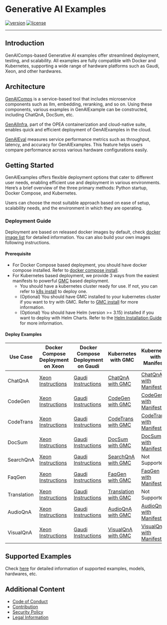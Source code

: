 # Generative AI Examples

[![version](https://img.shields.io/badge/release-0.9-green)](https://github.com/opea-project/GenAIExamples/releases)
[![license](https://img.shields.io/badge/license-Apache%202-blue)](https://github.com/intel/neural-compressor/blob/master/LICENSE)

---

## Introduction

GenAIComps-based Generative AI examples offer streamlined deployment, testing, and scalability. All examples are fully compatible with Docker and Kubernetes, supporting a wide range of hardware platforms such as Gaudi, Xeon, and other hardwares.

## Architecture

[GenAIComps](https://github.com/opea-project/GenAIComps) is a service-based tool that includes microservice components such as llm, embedding, reranking, and so on. Using these components, various examples in GenAIExample can be constructed, including ChatQnA, DocSum, etc.

[GenAIInfra](https://github.com/opea-project/GenAIInfra), part of the OPEA containerization and cloud-native suite, enables quick and efficient deployment of GenAIExamples in the cloud.

[GenAIEval](https://github.com/opea-project/GenAIEval) measures service performance metrics such as throughput, latency, and accuracy for GenAIExamples. This feature helps users compare performance across various hardware configurations easily.

## Getting Started

GenAIExamples offers flexible deployment options that cater to different user needs, enabling efficient use and deployment in various environments. Here’s a brief overview of the three primary methods: Python startup, Docker Compose, and Kubernetes.

Users can choose the most suitable approach based on ease of setup, scalability needs, and the environment in which they are operating.

### Deployment Guide

Deployment are based on released docker images by default, check [docker image list](./docker_images_list.md) for detailed information. You can also build your own images following instructions.

#### Prerequisite

- For Docker Compose based deployment, you should have docker compose installed. Refer to [docker compose install](https://docs.docker.com/compose/install/).
- For Kubernetes based deployment, we provide 3 ways from the easiest manifests to powerful [GMC](https://github.com/opea-project/GenAIInfra/tree/main/microservices-connector) based deployment.
  - You should have a kubernetes cluster ready for use. If not, you can refer to [k8s install](https://github.com/opea-project/docs/tree/main/guide/installation/k8s_install) to deploy one.
  - (Optional) You should have GMC installed to your kubernetes cluster if you want to try with GMC. Refer to [GMC install](https://github.com/opea-project/docs/blob/main/guide/installation/gmc_install/gmc_install.md) for more information.
  - (Optional) You should have Helm (version >= 3.15) installed if you want to deploy with Helm Charts. Refer to the [Helm Installation Guide](https://helm.sh/docs/intro/install/) for more information.

#### Deploy Examples

| Use Case    | Docker Compose<br/>Deployment on Xeon                                    | Docker Compose<br/>Deployment on Gaudi                                     | Kubernetes with GMC                                      | Kubernetes with Manifests                                            | Kubernetes with Helm Charts                                                                                        |
| ----------- | ------------------------------------------------------------------------ | -------------------------------------------------------------------------- | -------------------------------------------------------- | -------------------------------------------------------------------- | ------------------------------------------------------------------------------------------------------------------ |
| ChatQnA     | [Xeon Instructions](ChatQnA/docker_compose/intel/cpu/xeon/README.md)     | [Gaudi Instructions](ChatQnA/docker_compose/intel/hpu/gaudi/README.md)     | [ChatQnA with GMC](ChatQnA/kubernetes/README.md)         | [ChatQnA with Manifests](ChatQnA/kubernetes/manifests/README.md)     | [ChatQnA with Helm Charts](https://github.com/opea-project/GenAIInfra/tree/main/helm-charts/chatqna/README.md)     |
| CodeGen     | [Xeon Instructions](CodeGen/docker_compose/intel/cpu/xeon/README.md)     | [Gaudi Instructions](CodeGen/docker_compose/intel/hpu/gaudi/README.md)     | [CodeGen with GMC](CodeGen/kubernetes/README.md)         | [CodeGen with Manifests](CodeGen/kubernetes/manifests/README.md)     | [CodeGen with Helm Charts](https://github.com/opea-project/GenAIInfra/tree/main/helm-charts/codegen/README.md)     |
| CodeTrans   | [Xeon Instructions](CodeTrans/docker_compose/intel/cpu/xeon/README.md)   | [Gaudi Instructions](CodeTrans/docker_compose/intel/hpu/gaudi/README.md)   | [CodeTrans with GMC](CodeTrans/kubernetes/README.md)     | [CodeTrans with Manifests](CodeTrans/kubernetes/manifests/README.md) | [CodeTrans with Helm Charts](https://github.com/opea-project/GenAIInfra/tree/main/helm-charts/codetrans/README.md) |
| DocSum      | [Xeon Instructions](DocSum/docker_compose/intel/cpu/xeon/README.md)      | [Gaudi Instructions](DocSum/docker_compose/intel/hpu/gaudi/README.md)      | [DocSum with GMC](DocSum/kubernetes/README.md)           | [DocSum with Manifests](DocSum/kubernetes/manifests/README.md)       | [DocSum with Helm Charts](https://github.com/opea-project/GenAIInfra/tree/main/helm-charts/docsum/README.md)       |
| SearchQnA   | [Xeon Instructions](SearchQnA/docker_compose/intel/cpu/xeon/README.md)   | [Gaudi Instructions](SearchQnA/docker_compose/intel/hpu/gaudi/README.md)   | [SearchQnA with GMC](SearchQnA/kubernetes/README.md)     | Not Supported                                                        | Not Supported                                                                                                      |
| FaqGen      | [Xeon Instructions](FaqGen/docker_compose/intel/cpu/xeon/README.md)      | [Gaudi Instructions](FaqGen/docker_compose/intel/hpu/gaudi/README.md)      | [FaqGen with GMC](FaqGen/kubernetes/README.md)           | [FaqGen with Manifests](FaqGen/kubernetes/manifests/README.md)       | Not Supported                                                                                                      |
| Translation | [Xeon Instructions](Translation/docker_compose/intel/cpu/xeon/README.md) | [Gaudi Instructions](Translation/docker_compose/intel/hpu/gaudi/README.md) | [Translation with GMC](Translation/kubernetes/README.md) | Not Supported                                                        | Not Supported                                                                                                      |
| AudioQnA    | [Xeon Instructions](AudioQnA/docker_compose/intel/cpu/xeon/README.md)    | [Gaudi Instructions](AudioQnA/docker_compose/intel/hpu/gaudi/README.md)    | [AudioQnA with GMC](AudioQnA/kubernetes/README.md)       | [AudioQnA with Manifests](AudioQnA/kubernetes/manifests/README.md)   | Not Supported                                                                                                      |
| VisualQnA   | [Xeon Instructions](VisualQnA/docker_compose/intel/cpu/xeon/README.md)   | [Gaudi Instructions](VisualQnA/docker_compose/intel/hpu/gaudi/README.md)   | [VisualQnA with GMC](VisualQnA/kubernetes/README.md)     | [VisualQnA with Manifests](VisualQnA/kubernetes/manifests/README.md) | Not Supported                                                                                                      |

## Supported Examples

Check [here](./supported_examples.md) for detailed information of supported examples, models, hardwares, etc.

## Additional Content

- [Code of Conduct](https://github.com/opea-project/docs/tree/main/community/CODE_OF_CONDUCT.md)
- [Contribution](https://github.com/opea-project/docs/tree/main/community/CONTRIBUTING.md)
- [Security Policy](https://github.com/opea-project/docs/tree/main/community/SECURITY.md)
- [Legal Information](/LEGAL_INFORMATION.md)

